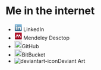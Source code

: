 # Me in the internet #

- <img src="images/linkedin-icon.png" alt="linkedin-icon" class="alignnone" width="20" height="20" /> LinkedIn
- <img src="images/mendeley.png" alt="Alexey Mints&#39;s bibliography" class="alignnone wp-image-10" width="20" height="20" /> Mendeley Desctop
- <img src="https://assets-cdn.github.com/images/modules/logos_page/GitHub-Mark.png" class="alignnone wp-image-10" width="20" height="20" />GitHub
- <img src="https://developer.atlassian.com/imgs/bitbucket.png" class="alignnone wp-image-10" width="20" height="20" />BitBucket
- <img src="http://amints.files.wordpress.com/2014/02/deviantart-icon.gif" alt="deviantart-icon" class="alignnone wp-image-10" width="20" height="20" />Deviant Art
